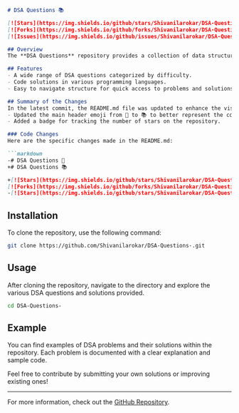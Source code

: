 ```markdown
# DSA Questions 📚

[![Stars](https://img.shields.io/github/stars/Shivanilarokar/DSA-Questions-?style=social)](https://github.com/Shivanilarokar/DSA-Questions-/stargazers) 
[![Forks](https://img.shields.io/github/forks/Shivanilarokar/DSA-Questions-?style=social)](https://github.com/Shivanilarokar/DSA-Questions-/fork)
[![Issues](https://img.shields.io/github/issues/Shivanilarokar/DSA-Questions-)](https://github.com/Shivanilarokar/DSA-Questions-/issues)

## Overview
The **DSA Questions** repository provides a collection of data structures and algorithms problems, aimed at helping developers enhance their coding skills and prepare for technical interviews.

## Features
- A wide range of DSA questions categorized by difficulty.
- Code solutions in various programming languages.
- Easy to navigate structure for quick access to problems and solutions.

## Summary of the Changes
In the latest commit, the README.md file was updated to enhance the visual appeal and improve the presentation of the repository. The following changes were made:
- Updated the main header emoji from 📖 to 📚 to better represent the content.
- Added a badge for tracking the number of stars on the repository.

### Code Changes
Here are the specific changes made in the README.md:

```markdown
-# DSA Questions 🤖
+# DSA Questions 📚

+[![Stars](https://img.shields.io/github/stars/Shivanilarokar/DSA-Questions-?style=social)](https://github.com/Shivanilarokar/DSA-Questions-/stargazers) 
[![Forks](https://img.shields.io/github/forks/Shivanilarokar/DSA-Questions-?style=social)](https://github.com/Shivanilarokar/DSA-Questions-/fork)
-[![Stars](https://img.shields.io/github/stars/Shivanilarokar/DSA-Questions-?style=social)](https://github.com/Shivanilarokar/DSA-Questions-/stargazers)
```

## Installation
To clone the repository, use the following command:

```bash
git clone https://github.com/Shivanilarokar/DSA-Questions-.git
```

## Usage
After cloning the repository, navigate to the directory and explore the various DSA questions and solutions provided.

```bash
cd DSA-Questions-
```

## Example
You can find examples of DSA problems and their solutions within the repository. Each problem is documented with a clear explanation and sample code.

Feel free to contribute by submitting your own solutions or improving existing ones!

---

For more information, check out the [GitHub Repository](https://github.com/Shivanilarokar/DSA-Questions-).
```